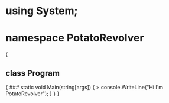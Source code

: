 # using System;
# namespace PotatoRevolver
{
  ## class Program
  {
    ### static void Main(string[args])
    {
      > console.WriteLine("Hi I'm PotatoRevolver");
     }
  }
}
